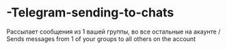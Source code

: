 # -Telegram-sending-to-chats
Рассылает сообщения из 1 вашей группы, во все остальные на акаунте / Sends messages from 1 of your groups to all others on the account
